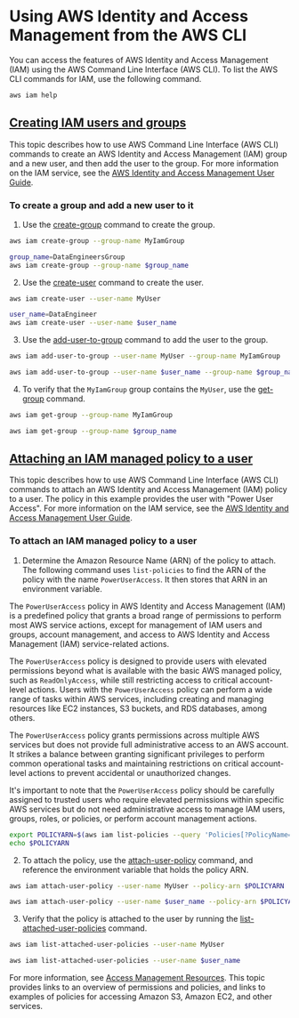 # Using AWS Identity and Access Management from the AWS CLI

You can access the features of AWS Identity and Access Management (IAM) using the AWS Command Line Interface (AWS CLI). To list the AWS CLI commands for IAM, use the following command.

```sh
aws iam help
```

## [Creating IAM users and groups](https://docs.aws.amazon.com/cli/latest/userguide/cli-services-iam-new-user-group.html)

This topic describes how to use AWS Command Line Interface (AWS CLI) commands to create an AWS Identity and Access Management (IAM) group and a new user, and then add the user to the group. For more information on the IAM service, see the [AWS Identity and Access Management User Guide](https://docs.aws.amazon.com/IAM/latest/UserGuide/introduction.html).

### To create a group and add a new user to it
1. Use the [create-group](https://awscli.amazonaws.com/v2/documentation/api/latest/reference/iam/create-group.html) command to create the group.

```sh
aws iam create-group --group-name MyIamGroup
```

```sh
group_name=DataEngineersGroup
aws iam create-group --group-name $group_name
```

2. Use the [create-user](https://awscli.amazonaws.com/v2/documentation/api/latest/reference/iam/create-user.html) command to create the user.

```sh
aws iam create-user --user-name MyUser
```

```sh
user_name=DataEngineer
aws iam create-user --user-name $user_name
```

3. Use the [add-user-to-group](https://awscli.amazonaws.com/v2/documentation/api/latest/reference/iam/add-user-to-group.html) command to add the user to the group.

```sh
aws iam add-user-to-group --user-name MyUser --group-name MyIamGroup
```

```sh
aws iam add-user-to-group --user-name $user_name --group-name $group_name
```

4. To verify that the `MyIamGroup` group contains the `MyUser`, use the [get-group](https://awscli.amazonaws.com/v2/documentation/api/latest/reference/iam/get-group.html) command.

```sh
aws iam get-group --group-name MyIamGroup
```

```sh
aws iam get-group --group-name $group_name
```

## [Attaching an IAM managed policy to a user](https://docs.aws.amazon.com/cli/latest/userguide/cli-services-iam-policy.html)

This topic describes how to use AWS Command Line Interface (AWS CLI) commands to attach an AWS Identity and Access Management (IAM) policy to a user. The policy in this example provides the user with "Power User Access". For more information on the IAM service, see the [AWS Identity and Access Management User Guide](https://docs.aws.amazon.com/IAM/latest/UserGuide/introduction.html).

### To attach an IAM managed policy to a user

1. Determine the Amazon Resource Name (ARN) of the policy to attach. The following command uses `list-policies` to find the ARN of the policy with the name `PowerUserAccess`. It then stores that ARN in an environment variable.

The `PowerUserAccess` policy in AWS Identity and Access Management (IAM) is a predefined policy that grants a broad range of permissions to perform most AWS service actions, except for management of IAM users and groups, account management, and access to AWS Identity and Access Management (IAM) service-related actions.

The `PowerUserAccess` policy is designed to provide users with elevated permissions beyond what is available with the basic AWS managed policy, such as `ReadOnlyAccess`, while still restricting access to critical account-level actions. Users with the `PowerUserAccess` policy can perform a wide range of tasks within AWS services, including creating and managing resources like EC2 instances, S3 buckets, and RDS databases, among others.

The `PowerUserAccess` policy grants permissions across multiple AWS services but does not provide full administrative access to an AWS account. It strikes a balance between granting significant privileges to perform common operational tasks and maintaining restrictions on critical account-level actions to prevent accidental or unauthorized changes.

It's important to note that the `PowerUserAccess` policy should be carefully assigned to trusted users who require elevated permissions within specific AWS services but do not need administrative access to manage IAM users, groups, roles, or policies, or perform account management actions.

```sh
export POLICYARN=$(aws iam list-policies --query 'Policies[?PolicyName==`PowerUserAccess`].{ARN:Arn}' --output text)
echo $POLICYARN
```

2. To attach the policy, use the [attach-user-policy](https://awscli.amazonaws.com/v2/documentation/api/latest/reference/iam/attach-user-policy.html) command, and reference the environment variable that holds the policy ARN.

```sh
aws iam attach-user-policy --user-name MyUser --policy-arn $POLICYARN
```

```sh
aws iam attach-user-policy --user-name $user_name --policy-arn $POLICYARN
```

3. Verify that the policy is attached to the user by running the [list-attached-user-policies](https://awscli.amazonaws.com/v2/documentation/api/latest/reference/iam/list-attached-user-policies.html) command.

```sh
aws iam list-attached-user-policies --user-name MyUser
```

```sh
aws iam list-attached-user-policies --user-name $user_name
```

For more information, see [Access Management Resources](https://docs.aws.amazon.com/IAM/latest/UserGuide/policies-additional-resources.html). This topic provides links to an overview of permissions and policies, and links to examples of policies for accessing Amazon S3, Amazon EC2, and other services.
